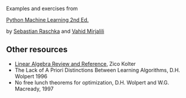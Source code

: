 Examples and exercises from

[Python Machine Learning 2nd Ed.][1]

by [Sebastian Raschka][2] and [Vahid Mirjalili][3]


## Other resources

* [Linear Algebra Review and Reference][4], Zico Kolter
* The Lack of A Priori Distinctions Between Learning Algorithms, D.H. Wolpert 1996
* No free lunch theorems for optimization, D.H. Wolpert and W.G. Macready, 1997

[1]: https://www.packtpub.com/big-data-and-business-intelligence/python-machine-learning-second-edition
[2]: https://sebastianraschka.com
[3]: http://vahidmirjalili.com/
[4]: http://www.cs.cmu.edu/~zkolter/course/15-884/linalg-review.pdf
